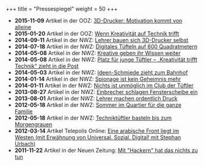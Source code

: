 +++
title = "Pressespiegel"
weight = 50
+++

- **2015-11-09** Artikel in der OOZ: [3D-Drucker: Motivation kommt von alleine](https://oldenburger-onlinezeitung.de/oldenburg/schule/3d-drucker-motivation-kommt-von-alleine-12995.html)
- **2015-01-20** Artikel in der OOZ: [Wenn Kreativität auf Technik trifft](https://oldenburger-onlinezeitung.de/lokal/kreativitaet-trifft-technik-45240)
- **2014-09-11** Artikel in der NWZ: [Lehrer bauen sich 3D-Drucker selbst](https://www.nwzonline.de/oldenburg/bildung/lehrer-bauen-sich-3d-drucker-selbst_a_18,0,996241221.html)
- **2014-07-18** Artikel in der NWZ: [Digitales Tüfteln auf 600 Quadratmetern](https://www.nwzonline.de/oldenburg/wirtschaft/digitale-tueftler-zeigen-ihr-koennen-digitales-tuefteln-auf-600-quadratmetern_a_16,0,2294759628.html)
- **2014-05-08** Artikel in der NWZ: [Kreative geben ihr Wissen weiter](https://www.nwzonline.de/oldenburg/wirtschaft/kreative-geben-ihr-wissen-weiter_a_14,7,1993590608.html)
- **2014-05-08** Artikel in der NWZ: [Platz für junge Tüftler – „Kreativität trifft Technik“ zieht in die Post](https://www.nwzonline.de/oldenburg/platz-fuer-junge-tueftler-kreativitaet-trifft-technik-zieht-in-die-post_a_14,7,1993500856.html)
- **2014-05-03** Artikel in der NWZ: [Ideen-Schmiede zieht zum Bahnhof](https://www.nwzonline.de/oldenburg/wirtschaft/ideen-schmiede-zieht-zum-bahnhof_a_14,7,1593265402.html)
- **2014-01-14** Artikel in der NWZ: [Spionage ist kein Geheimnis mehr](https://www.nwzonline.de/interview/spionage-ist-kein-geheimnis-mehr-spionage-ist-kein-geheimnis-mehr_a_11,5,1743594347.html)
- **2014-01-11** Artikel in der NWZ: [Nichts ist unmöglich im Club der Tüftler](https://www.nwzonline.de/oldenburg/lokalsport/nicht-ist-unmoeglich-im-club-der-tueftler-nichts-ist-unmoeglich-im-club-der-tueftler_a_11,5,1487458214.html)
- **2013-08-27** Artikel in der NWZ: [Einbrecher schlagen Fensterscheibe ein](https://www.nwzonline.de/oldenburg/einbrecher-schlagen-fensterscheibe-ein_a_8,3,908340637.html)
- **2013-08-01** Artikel in der NWZ: [Lehrer machen ordentlich Druck](https://www.nwzonline.de/oldenburg/bildung/lehrer-machen-ordentlich-druck_a_8,2,3218906171.html)
- **2012-05-18** Artikel in der NWZ: [Sommer im Quartier für die ganze Familie](https://www.nwzonline.de/oldenburg/kultur/sommer-im-quartier-fuer-die-ganze-familie_a_1,0,503847973.html)
- **2012-05-18** Artikel in der NWZ: [Techniktüftler basteln bis zum Morgengrauen](https://www.nwzonline.de/oldenburg/lokalsport/techniktueftler-basteln-bis-zum-morgengrauen_a_1,0,503749353.html)
- **2012-03-14** Artikel Telepolis Online: [Eine arabische Front liegt im Westen (mit Erwähnung von Universal. Sozial. Digital! mit Stephan Urbach)](https://www.heise.de/tp/blogs/6/151606)
- **2011-11-22** Artikel in der Neuen Zeitung: [Mit "Hackern" hat das nichts zu tun](https://issuu.com/gerhard-verlag/docs/neue_zeitung_-_ausgabe_oldenburg_kw_47/3)
